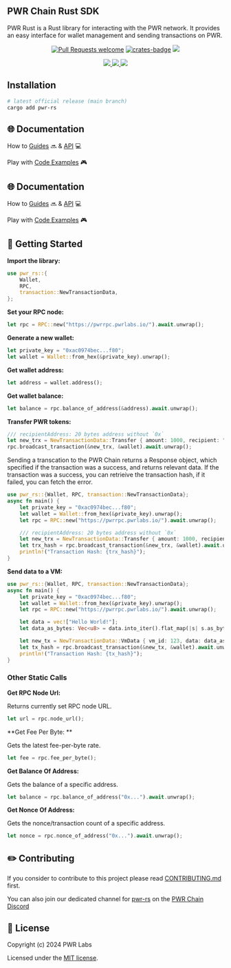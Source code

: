 ## PWR Chain Rust SDK

PWR Rust is a Rust library for interacting with the PWR network.
It provides an easy interface for wallet management and sending transactions on PWR.

<div align="center">
<!-- markdownlint-restore -->

[![Pull Requests welcome](https://img.shields.io/badge/PRs-welcome-ff69b4.svg?style=flat-square)](https://github.com/pwrlabs/pwrrs/issues?q=is%3Aissue+is%3Aopen+label%3A%22help+wanted%22)
[![crates-badge](https://img.shields.io/crates/v/pwr-rs.svg)](https://crates.io/crates/pwr-rs)
<a href="https://github.com/pwrlabs/pwrrs/blob/main/LICENSE/">
  <img src="https://img.shields.io/badge/license-MIT-black">
</a>
<!-- <a href="https://github.com/pwrlabs/pwrrs/stargazers">
  <img src='https://img.shields.io/github/stars/pwrlabs/pwrrs?color=yellow' />
</a> -->
<a href="https://pwrlabs.io/">
  <img src="https://img.shields.io/badge/powered_by-PWR Chain-navy">
</a>
<a href="https://www.youtube.com/@pwrlabs">
  <img src="https://img.shields.io/badge/Community%20calls-Youtube-red?logo=youtube"/>
</a>
<a href="https://twitter.com/pwrlabs">
  <img src="https://img.shields.io/twitter/follow/pwrlabs?style=social"/>
</a>

</div>

## Installation

```bash
# latest official release (main branch)
cargo add pwr-rs
```

## 🌐 Documentation

How to [Guides](https://pwrlabs.io) 🔜 & [API](https://pwrlabs.io) 💻

Play with [Code Examples](https://github.com/keep-pwr-strong/pwr-components/) 🎮


## 🌐 Documentation

How to [Guides](https://pwrlabs.io) 🔜 & [API](https://pwrlabs.io) 💻

Play with [Code Examples](https://github.com/keep-pwr-strong/pwr-components/) 🎮

## 💫 Getting Started

**Import the library:**

```rust
use pwr_rs::{
    Wallet, 
    RPC, 
    transaction::NewTransactionData,
};
```

**Set your RPC node:**

```rust
let rpc = RPC::new("https://pwrrpc.pwrlabs.io/").await.unwrap();
```

**Generate a new wallet:**

```rust
let private_key = "0xac0974bec...f80";
let wallet = Wallet::from_hex(&private_key).unwrap();
```

**Get wallet address:**

```rust
let address = wallet.address();
```

**Get wallet balance:**

```rust
let balance = rpc.balance_of_address(&address).await.unwrap();
```

**Transfer PWR tokens:**

```rust
/// recipientAddress: 20 bytes address without `0x`
let new_trx = NewTransactionData::Transfer { amount: 1000, recipient: "recipientAddress".into()};
rpc.broadcast_transaction(&new_trx, &wallet).await.unwrap();
```

Sending a transcation to the PWR Chain returns a Response object, which specified if the transaction was a success, and returns relevant data.
If the transaction was a success, you can retrieive the transaction hash, if it failed, you can fetch the error.

```rust
use pwr_rs::{Wallet, RPC, transaction::NewTransactionData};
async fn main() {
    let private_key = "0xac0974bec...f80";
    let wallet = Wallet::from_hex(&private_key).unwrap();
    let rpc = RPC::new("https://pwrrpc.pwrlabs.io/").await.unwrap();

    /// recipientAddress: 20 bytes address without `0x`
    let new_trx = NewTransactionData::Transfer { amount: 1000, recipient: "recipientAddress".into() };
    let trx_hash = rpc.broadcast_transaction(&new_trx, &wallet).await.unwrap();
    println!("Transaction Hash: {trx_hash}");
}
```

**Send data to a VM:**

```rust
use pwr_rs::{Wallet, RPC, transaction::NewTransactionData};
async fn main() {
    let private_key = "0xac0974bec...f80";
    let wallet = Wallet::from_hex(&private_key).unwrap();
    let rpc = RPC::new("https://pwrrpc.pwrlabs.io/").await.unwrap();

    let data = vec!["Hello World!"];
    let data_as_bytes: Vec<u8> = data.into_iter().flat_map(|s| s.as_bytes().to_vec()).collect();

    let new_tx = NewTransactionData::VmData { vm_id: 123, data: data_as_bytes };
    let tx_hash = rpc.broadcast_transaction(&new_tx, &wallet).await.unwrap();
    println!("Transaction Hash: {tx_hash}");
}
```

### Other Static Calls

**Get RPC Node Url:**

Returns currently set RPC node URL.

```rust
let url = rpc.node_url();
```

**Get Fee Per Byte: **

Gets the latest fee-per-byte rate.

```rust
let fee = rpc.fee_per_byte();
```

**Get Balance Of Address:**

Gets the balance of a specific address.

```rust
let balance = rpc.balance_of_address("0x...").await.unwrap();
```

**Get Nonce Of Address:**

Gets the nonce/transaction count of a specific address.

```rust
let nonce = rpc.nonce_of_address("0x...").await.unwrap();
```

## ✏️ Contributing

If you consider to contribute to this project please read [CONTRIBUTING.md](https://github.com/pwrlabs/pwrrs/blob/main/CONTRIBUTING.md) first.

You can also join our dedicated channel for [pwr-rs](https://discord.com/channels/1141787507189624992/1180224756033790014) on the [PWR Chain Discord](https://discord.com/invite/YASmBk9EME)

## 📜 License

Copyright (c) 2024 PWR Labs

Licensed under the [MIT license](https://github.com/pwrlabs/pwrrs/blob/main/LICENSE).
